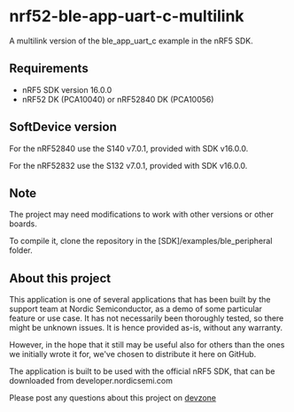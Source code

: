 nrf52-ble-app-uart-c-multilink
==============================
A multilink version of the ble_app_uart_c example in the nRF5 SDK. 

Requirements
------------
- nRF5 SDK version 16.0.0
- nRF52 DK (PCA10040) or nRF52840 DK (PCA10056)

SoftDevice version
------------------

For the nRF52840 use the S140 v7.0.1, provided with SDK v16.0.0. 

For the nRF52832 use the S132 v7.0.1, provided with SDK v16.0.0.

Note
----

The project may need modifications to work with other versions or other boards. 

To compile it, clone the repository in the [SDK]/examples/ble_peripheral folder.

About this project
------------------
This application is one of several applications that has been built by the support team at Nordic Semiconductor, as a demo of some particular feature or use case. It has not necessarily been thoroughly tested, so there might be unknown issues. It is hence provided as-is, without any warranty. 

However, in the hope that it still may be useful also for others than the ones we initially wrote it for, we've chosen to distribute it here on GitHub. 

The application is built to be used with the official nRF5 SDK, that can be downloaded from developer.nordicsemi.com

Please post any questions about this project on [devzone](https://devzone.nordicsemi.com)